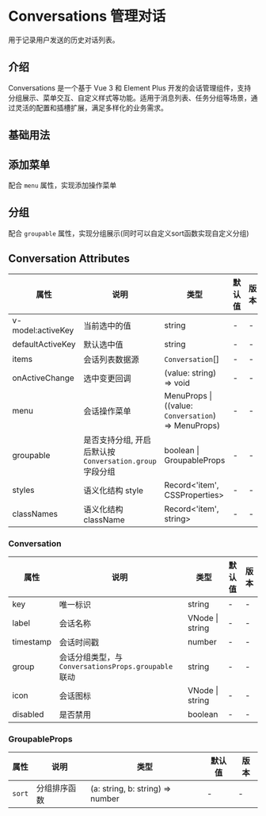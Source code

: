 # Conversations 管理对话

用于记录用户发送的历史对话列表。

## 介绍

Conversations 是一个基于 Vue 3 和 Element Plus 开发的会话管理组件，支持分组展示、菜单交互、自定义样式等功能。适用于消息列表、任务分组等场景，通过灵活的配置和插槽扩展，满足多样化的业务需求。

## 基础用法

<preview path="../demo/Conversation/Basic.vue" title="基础用法" description="Conversation 组件的基础用法"></preview>

## 添加菜单

配合 `menu` 属性，实现添加操作菜单

<preview path="../demo/Conversation/Menu.vue" title="添加菜单" description="Conversation 组件的添加菜单"></preview>

## 分组

配合 `groupable` 属性，实现分组展示(同时可以自定义sort函数实现自定义分组)

<preview path="../demo/Conversation/Group.vue" title="分组" description="Conversation 组件的分组"></preview>

## Conversation Attributes

| 属性              | 说明                                                     | 类型                                                | 默认值 | 版本 |
| ----------------- | -------------------------------------------------------- | --------------------------------------------------- | ------ | ---- |
| v-model:activeKey | 当前选中的值                                             | string                                              | -      | -    |
| defaultActiveKey  | 默认选中值                                               | string                                              | -      | -    |
| items             | 会话列表数据源                                           | `Conversation`[]                                    | -      | -    |
| onActiveChange    | 选中变更回调                                             | (value: string) => void                             | -      | -    |
| menu              | 会话操作菜单                                             | MenuProps \| ((value: `Conversation`) => MenuProps) | -      | -    |
| groupable         | 是否支持分组, 开启后默认按 `Conversation.group` 字段分组 | boolean \| GroupableProps                           | -      | -    |
| styles            | 语义化结构 style                                         | Record<'item', CSSProperties>                       | -      | -    |
| classNames        | 语义化结构 className                                     | Record<'item', string>                              | -      | -    |

### Conversation

| 属性      | 说明                                                 | 类型            | 默认值 | 版本 |
| --------- | ---------------------------------------------------- | --------------- | ------ | ---- |
| key       | 唯一标识                                             | string          | -      | -    |
| label     | 会话名称                                             | VNode \| string | -      | -    |
| timestamp | 会话时间戳                                           | number          | -      | -    |
| group     | 会话分组类型，与 `ConversationsProps.groupable` 联动 | string          | -      | -    |
| icon      | 会话图标                                             | VNode \| string | -      | -    |
| disabled  | 是否禁用                                             | boolean         | -      | -    |

### GroupableProps

| 属性   | 说明         | 类型                             | 默认值 | 版本 |
| ------ | ------------ | -------------------------------- | ------ | ---- |
| `sort` | 分组排序函数 | (a: string, b: string) => number | -      | -    |
